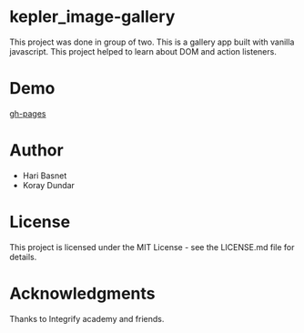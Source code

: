 # kepler_image-gallery

This project was done in group of two. This is a gallery app built with vanilla javascript. This project helped to learn about DOM and action listeners.

# Demo
[gh-pages](https://hari-basnet.github.io/student-gallery-app/)

# Author

- Hari Basnet
- Koray Dundar

# License

This project is licensed under the MIT License - see the LICENSE.md file for details.

# Acknowledgments

Thanks to Integrify academy and friends.
